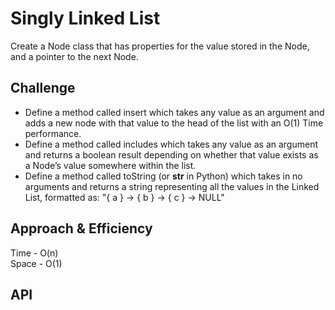 # Singly Linked List
Create a Node class that has properties for the value stored in the Node, and a pointer to the next Node.

## Challenge
- Define a method called insert which takes any value as an argument and adds a new node with that value to the head of the list with an O(1) Time performance.
- Define a method called includes which takes any value as an argument and returns a boolean result depending on whether that value exists as a Node’s value somewhere within the list.
- Define a method called toString (or __str__ in Python) which takes in no arguments and returns a string representing all the values in the Linked List, formatted as:
"{ a } -> { b } -> { c } -> NULL"

## Approach & Efficiency
Time - O(n)\
Space - O(1)

## API
<!-- Description of each method publicly available to your Linked List -->